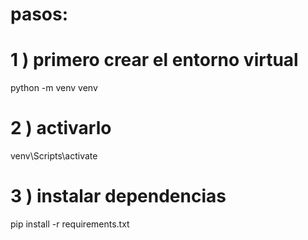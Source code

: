 # pasos:

# 1 ) primero crear el entorno virtual
python -m venv venv

# 2 ) activarlo
venv\Scripts\activate

# 3 ) instalar dependencias
pip install -r requirements.txt